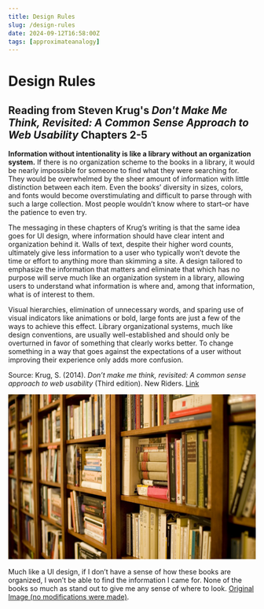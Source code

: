 ```yaml
---
title: Design Rules
slug: /design-rules
date: 2024-09-12T16:58:00Z
tags: [approximateanalogy]
---
```


# Design Rules
## Reading from Steven Krug's *Don't Make Me Think, Revisited: A Common Sense Approach to Web Usability* Chapters 2-5


**Information without intentionality is like a library without an organization system.** If there is no organization scheme to the books in a library, it would be nearly impossible for someone to find what they were searching for. They would be overwhelmed by the sheer amount of information with little distinction between each item. Even the books’ diversity in sizes, colors, and fonts would become overstimulating and difficult to parse through with such a large collection. Most people wouldn’t know where to start–or have the patience to even try. 

The messaging in these chapters of Krug’s writing is that the same idea goes for UI design, where information should have clear intent and organization behind it. Walls of text, despite their higher word counts, ultimately give less information to a user who typically won’t devote the time or effort to anything more than skimming a site. A design tailored to emphasize the information that matters and eliminate that which has no purpose will serve much like an organization system in a library, allowing users to understand what information is where and, among that information, what is of interest to them. 

Visual hierarchies, elimination of unnecessary words, and sparing use of visual indicators like animations or bold, large fonts are just a few of the ways to achieve this effect. Library organizational systems, much like design conventions, are usually well-established and should only be overturned in favor of something that clearly works better. To change something in a way that goes against the expectations of a user without improving their experience only adds more confusion. 

Source: Krug, S. (2014). *Don’t make me think, revisited: A common sense approach to web usability* (Third edition). New Riders. [Link](https://dl.acm.org/doi/10.5555/2663393)

![A magnifying glass is help up to a page filled with blurry text. Even the words being magnified are distorted, with no real meaning being discerned from the mentions of "cosmic rays", "science", and "technology".](./images/dmmt1image.png)

Much like a UI design, if I don’t have a sense of how these books are organized, I won’t be able to find the information I came for. None of the books so much as stand out to give me any sense of where to look. [Original Image (no modifications were made)](https://www.flickr.com/photos/stewart/99129170/).